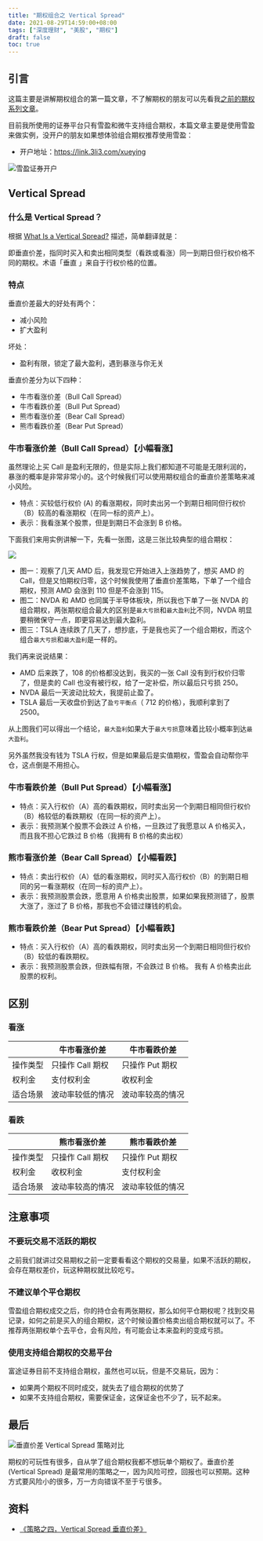 ```yaml
---
title: "期权组合之 Vertical Spread"
date: 2021-08-29T14:59:00+08:00
tags: ["深度理财", "美股", "期权"]
draft: false
toc: true
---
```


## 引言

这篇主要是讲解期权组合的第一篇文章，不了解期权的朋友可以先看我[之前的期权系列文章](https://blog.forecho.com/tags/%E6%9C%9F%E6%9D%83.html)。

目前我所使用的证券平台只有雪盈和微牛支持组合期权，本篇文章主要是使用雪盈来做实例，没开户的朋友如果想体验组合期权推荐使用雪盈：

- 开户地址：<https://link.3li3.com/xueying>

![雪盈证券开户](https://blog-1251237404.cos.ap-guangzhou.myqcloud.com/snowballsecurities.png!s)

<!--more-->

## Vertical Spread

### 什么是 Vertical Spread？

根据 [What Is a Vertical Spread?](https://www.investopedia.com/terms/v/verticalspread.asp) 描述，简单翻译就是：

即垂直价差，指同时买入和卖出相同类型（看跌或看涨）同一到期日但行权价格不同的期权。术语「垂直 」来自于行权价格的位置。

### 特点

垂直价差最大的好处有两个：

- 减小风险
- 扩大盈利

坏处：

- 盈利有限，锁定了最大盈利，遇到暴涨与你无关

垂直价差分为以下四种：

- 牛市看涨价差（Bull Call Spread）
- 牛市看跌价差（Bull Put Spread）
- 熊市看涨价差（Bear Call Spread）
- 熊市看跌价差（Bear Put Spread）

### 牛市看涨价差（Bull Call Spread）【小幅看涨】

虽然理论上买 Call 是盈利无限的，但是实际上我们都知道不可能是无限利润的，暴涨的概率是非常非常小的。这个时候我们可以使用期权组合的垂直价差策略来减小风险。

- 特点：买较低行权价 (A) 的看涨期权，同时卖出另一个到期日相同但行权价（B）较高的看涨期权（在同一标的资产上）。
- 表示：我看涨某个股票，但是到期日不会涨到 B 价格。

下面我们来用实例讲解一下，先看一张图，这是三张比较典型的组合期权：

![](https://blog-1251237404.cos.ap-guangzhou.myqcloud.com/202108295AEzBS.jpeg)

- 图一：观察了几天 AMD 后，我发现它开始进入上涨趋势了，想买 AMD 的 Call，但是又怕期权归零，这个时候我使用了垂直价差策略，下单了一个组合期权，预测 AMD 会涨到 110 但是不会涨到 115。
- 图二：NVDA 和 AMD 也同属于半导体板块，所以我也下单了一张 NVDA 的组合期权，两张期权组合最大的区别是`最大亏损`和`最大盈利`比不同，NVDA 明显要稍微保守一点，即更容易达到最大盈利。
- 图三：TSLA 连续跌了几天了，想抄底，于是我也买了一个组合期权，而这个组合`最大亏损`和`最大盈利`是一样的。

我们再来说说结果：

- AMD 后来跌了，108 的价格都没达到，我买的一张 Call 没有到行权价归零了，但是卖的 Call 也没有被行权，给了一定补偿，所以最后只亏损 250。
- NVDA 最后一天波动比较大，我提前止盈了。
- TSLA 最后一天收盘价到达了`盈亏平衡点`（ 712 的价格），我顺利拿到了 2500。

从上图我们可以得出一个结论，`最大盈利`如果大于`最大亏损`意味着比较小概率到达`最大盈利`。

另外虽然我没有钱为 TSLA 行权，但是如果最后是实值期权，雪盈会自动帮你平仓，这点倒是不用担心。

### 牛市看跌价差（Bull Put Spread）【小幅看涨】

- 特点：买入行权价（A）高的看跌期权，同时卖出另一个到期日相同但行权价（B）格较低的看跌期权（在同一标的资产上）。
- 表示：我预测某个股票不会跌过 A 价格，一旦跌过了我愿意以 A 价格买入，而且我不担心它跌过 B 价格（我拥有 B 价格的卖出权）


### 熊市看涨价差（Bear Call Spread）【小幅看跌】

- 特点：卖出行权价（A）低的看涨期权，同时买入高行权价（B）的到期日相同的另一看涨期权（在同一标的资产上）。
- 表示：我预测股票会跌，愿意用 A 价格卖出股票，如果如果我预测错了，股票大涨了，涨过了 B 价格，那我也不会错过赚钱的机会。


### 熊市看跌价差（Bear Put Spread）【小幅看跌】

- 特点：买入行权价（A）高的看跌期权，同时卖出另一个到期日相同但行权价（B）较低的看跌期权。
- 表示：我预测股票会跌，但跌幅有限，不会跌过 B 价格。 我有 A 价格卖出此股票的权利。

## 区别

### 看涨

|          | 牛市看涨价差     | 牛市看跌价差     |
| -------- | ---------------- | ---------------- |
| 操作类型 | 只操作 Call 期权 | 只操作 Put 期权  |
| 权利金   | 支付权利金       | 收权利金         |
| 适合场景 | 波动率较低的情况 | 波动率较高的情况 |

### 看跌

|          | 熊市看涨价差     | 熊市看跌价差    |
| -------- | ---------------- | ---------------- |
| 操作类型 | 只操作 Call 期权 | 只操作 Put 期权  |
| 权利金   | 收权利金       |   支付权利金        |
| 适合场景 | 波动率较高的情况 | 波动率较低的情况 |


## 注意事项

### 不要玩交易不活跃的期权

之前我们就讲过交易期权之前一定要看看这个期权的交易量，如果不活跃的期权，会存在期权差价，玩这种期权就比较吃亏。

### 不建议单个平仓期权

雪盈组合期权成交之后，你的持仓会有两张期权，那么如何平仓期权呢？找到交易记录，如何之前是买入的组合期权，这个时候设置价格卖出组合期权就可以了。不推荐两张期权单个去平仓，会有风险，有可能会让本来盈利的变成亏损。

### 使用支持组合期权的交易平台

富途证券目前不支持组合期权，虽然也可以玩，但是不交易玩，因为：

- 如果两个期权不同时成交，就失去了组合期权的优势了
- 如果不支持组合期权，需要保证金，这保证金也不少了，玩不起来。


## 最后

![垂直价差 Vertical Spread 策略对比](https://blog-1251237404.cos.ap-guangzhou.myqcloud.com/20210829FHRJGv.jpg)

期权的可玩性有很多，自从学了组合期权我都不想玩单个期权了。垂直价差 (Vertical Spread) 是最常用的策略之一，因为风险可控，回报也可以预期。这种方式要风险小的很多，万一方向错误不至于亏很多。

## 资料

- [《策略之四，Vertical Spread 垂直价差》](https://www.usoptions.net/post/strategy4)